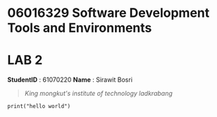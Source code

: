 # 06016329 Software Development Tools and Environments

# LAB 2

**StudentID** : 61070220
**Name** : Sirawit Bosri

> *King mongkut's institute of technology ladkrabang*

```
print("hello world")
```